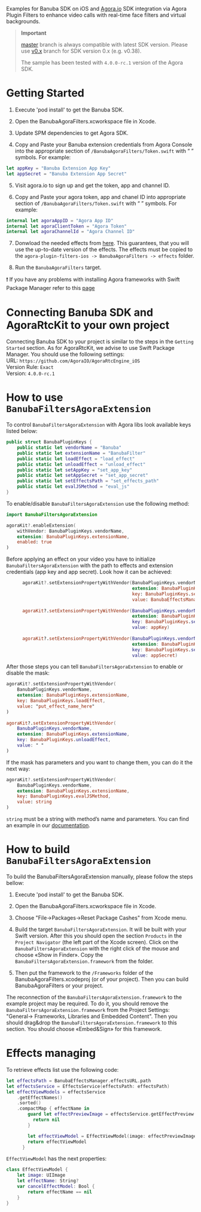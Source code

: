 Examples for Banuba SDK on iOS and [Agora.io](https://www.agora.io/en/) SDK integration via Agora Plugin Filters to enhance video calls with real-time face filters and virtual backgrounds.

> **Important**
>
> [master](../../tree/master) branch is always compatible with latest SDK version. Please use [v0.x](../../tree/v0.x) branch for SDK version 0.x (e.g. v0.38).
>
> The sample has been tested with `4.0.0-rc.1` version of the Agora SDK.

# Getting Started

1. Execute 'pod install' to get the Banuba SDK.

2. Open the BanubaAgoraFilters.xcworkspace file in Xcode.

3. Update SPM dependencies to get Agora SDK.

4. Copy and Paste your Banuba extension credentials from Agora Console into the appropriate section of `/BanubaAgoraFilters/Token.swift` with “ ” symbols. For example: 
``` swift
let appKey = "Banuba Extension App Key"
let appSecret = "Banuba Extension App Secret"
```
5. Visit agora.io to sign up and get the token, app and channel ID.

6. Copy and Paste your agora token, app and chanel ID into appropriate section of `/BanubaAgoraFilters/Token.swift` with “ ” symbols. For example: 
``` swift
internal let agoraAppID = "Agora App ID"
internal let agoraClientToken = "Agora Token"
internal let agoraChannelId = "Agora Channel ID"
```

7. Donwload the needed effects from [here](https://docs.banuba.com/face-ar-sdk-v1/overview/demo_face_filters). This guarantees, that you will use the up-to-date version of the effects. The effects must be copied to the `agora-plugin-filters-ios -> BanubaAgoraFilters -> effects` folder.

8. Run the `BanubaAgoraFilters` target.

:exclamation: If you have any problems with installing Agora frameworks with Swift Package Manager refer to this [page](https://github.com/agorabuilder/AgoraRtcEngine_iOS_Preview)

# Connecting Banuba SDK and AgoraRtcKit to your own project

Connecting Banuba SDK to your project is similar to the steps in the `Getting Started` section. As for AgoraRtcKit, we advise to use Swift Package Manager. You should use the following settings:  
URL: `https://github.com/AgoraIO/AgoraRtcEngine_iOS`  
Version Rule: `Exact`  
Version: `4.0.0-rc.1`

# How to use `BanubaFiltersAgoraExtension`

To control `BanubaFiltersAgoraExtension` with Agora libs look available keys listed below:
```swift
public struct BanubaPluginKeys {
    public static let vendorName = "Banuba"
    public static let extensionName = "BanubaFilter"
    public static let loadEffect = "load_effect"
    public static let unloadEffect = "unload_effect"
    public static let setAppKey = "set_app_key"
    public static let setAppSecret = "set_app_secret"
    public static let setEffectsPath = "set_effects_path"
    public static let evalJSMethod = "eval_js"
}
```

To enable/disable `BanubaFiltersAgoraExtension` use the following method:
```swift
import BanubaFiltersAgoraExtension

agoraKit?.enableExtension(
    withVendor: BanubaPluginKeys.vendorName,
    extension: BanubaPluginKeys.extensionName,
    enabled: true
)
```

Before applying an effect on your video you have to initialize `BanubaFiltersAgoraExtension` with the path to effects and extension credentials (app key and app secret). Look how it can be achieved:
```swift
      agoraKit?.setExtensionPropertyWithVendor(BanubaPluginKeys.vendorName,
                                               extension: BanubaPluginKeys.extensionName,
                                               key: BanubaPluginKeys.setEffectsPath,
                                               value: BanubaEffectsManager.effectsURL.path)
                                               
      agoraKit?.setExtensionPropertyWithVendor(BanubaPluginKeys.vendorName,
                                               extension: BanubaPluginKeys.extensionName,
                                               key: BanubaPluginKeys.setAppKey,
                                               value: appKey)
                                               
      agoraKit?.setExtensionPropertyWithVendor(BanubaPluginKeys.vendorName,
                                               extension: BanubaPluginKeys.extensionName,
                                               key: BanubaPluginKeys.setAppSecret,
                                               value: appSecret)
```

After those steps you can tell `BanubaFiltersAgoraExtension` to enable or disable the mask:

```swift
agoraKit?.setExtensionPropertyWithVendor(
    BanubaPluginKeys.vendorName,
    extension: BanubaPluginKeys.extensionName,
    key: BanubaPluginKeys.loadEffect,
    value: "put_effect_name_here"
)
  
agoraKit?.setExtensionPropertyWithVendor(
    BanubaPluginKeys.vendorName,
    extension: BanubaPluginKeys.extensionName,
    key: BanubaPluginKeys.unloadEffect,
    value: " "
)
```

If the mask has parameters and you want to change them, you can do it the next way:

```swift
agoraKit?.setExtensionPropertyWithVendor(
    BanubaPluginKeys.vendorName,
    extension: BanubaPluginKeys.extensionName,
    key: BanubaPluginKeys.evalJSMethod,
    value: string
)      
```
`string` must be a string with  method’s name and  parameters. You can find an example in our [documentation](https://docs.banuba.com/face-ar-sdk-v1/effect_api/face_beauty).

# How to build `BanubaFiltersAgoraExtension`

To build the BanubaFiltersAgoraExtension manually, please follow the steps bellow:

1. Execute 'pod install' to get the Banuba SDK.

2. Open the BanubaAgoraFilters.xcworkspace file in Xcode.

3. Choose "File->Packages->Reset Package Cashes" from Xcode menu.

4. Build the target `BanubaFiltersAgoraExtension`. It will be built with your Swift version. After this you should open the section `Products` in the `Project Navigator` (the left part of the Xcode screen). Click on the `BanubaFiltersAgoraExtension` with the right click of the mouse and choose «Show in Finder». Copy the `BanubaFiltersAgoraExtension.framework` from the folder.

5. Then put the framework to the `/Frameworks` folder of the BanubaAgoraFilters.xcodeproj (or of your project). Then you can build BanubaAgoraFilters or your project.

The reconnection of the `BanubaFiltersAgoraExtension.framework` to the example project may be required. To do it, you should remove the `BanubaFiltersAgoraExtension.framework` from the Project Settings: "General-> Frameworks, Libraries and Embedded Content". Then you should drag&drop the `BanubaFiltersAgoraExtension.framework` to this section. You should choose «Embed&Sign» for this framework.

# Effects managing

To retrieve effects list use the following code:

```swift
let effectsPath = BanubaEffectsManager.effectsURL.path
let effectsService = EffectsService(effectsPath: effectsPath)
let effectViewModels = effectsService
    .getEffectNames()
    .sorted()
    .compactMap { effectName in
        guard let effectPreviewImage = effectsService.getEffectPreview(effectName) else {
          return nil
        }

        let effectViewModel = EffectViewModel(image: effectPreviewImage, effectName: effectName)
        return effectViewModel
      }
```

`EffectViewModel` has the next properties:
```swift
class EffectViewModel {
    let image: UIImage
    let effectName: String?
    var cancelEffectModel: Bool {
        return effectName == nil
    }
}
```
